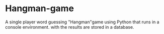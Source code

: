 # Hangman-game
A single player word guessing "Hangman"game using Python that runs in a console environment. with the results are stored in a database.
